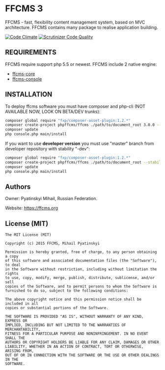 # FFCMS 3
FFCMS - fast, flexibility content management system, based on MVC architecture. FFCMS contains many package to realise application building. 

[![Code Climate](https://codeclimate.com/github/phpffcms/ffcms/badges/gpa.svg)](https://codeclimate.com/github/phpffcms/ffcms)
[![Scrutinizer Code Quality](https://scrutinizer-ci.com/g/phpffcms/ffcms/badges/quality-score.png?b=master)](https://scrutinizer-ci.com/g/phpffcms/ffcms/?branch=master)

REQUIREMENTS
------------
FFCMS require support php 5.5 or newest. FFCMS include 2 native engine:
  * [ffcms-core](https://github.com/phpffcms/ffcms-core)
  * [ffcms-console](https://github.com/phpffcms/ffcms-console)

INSTALLATION
------------
To deploy ffcms software you must have composer and php-cli (NOT AVAILABLE NOW, LOOK ON BETA/DEV trunks):
```bash
composer global require "fxp/composer-asset-plugin:1.2.*"
composer create-project phpffcms/ffcms ./path/to/document_root 3.0.0 --keep-vcs
composer update
php console.php main/install
```

If you want to use **developer version** you must use "master" branch from developer repository with stability "-dev":
```bash
composer global require "fxp/composer-asset-plugin:1.2.*"
composer create-project phpffcms/ffcms ./path/to/document_root --stability="dev" --keep-vcs
composer update
php console.php main/install
```

Authors
------------
Owner: Pyatinskyi Mihail, Russian Federation.

Website: https://ffcms.org

License (MIT)
------------
```
The MIT License (MIT)

Copyright (c) 2015 FFCMS, Mihail Pyatinskyi

Permission is hereby granted, free of charge, to any person obtaining a copy
of this software and associated documentation files (the "Software"), to deal
in the Software without restriction, including without limitation the rights
to use, copy, modify, merge, publish, distribute, sublicense, and/or sell
copies of the Software, and to permit persons to whom the Software is
furnished to do so, subject to the following conditions:

The above copyright notice and this permission notice shall be included in all
copies or substantial portions of the Software.

THE SOFTWARE IS PROVIDED "AS IS", WITHOUT WARRANTY OF ANY KIND, EXPRESS OR
IMPLIED, INCLUDING BUT NOT LIMITED TO THE WARRANTIES OF MERCHANTABILITY,
FITNESS FOR A PARTICULAR PURPOSE AND NONINFRINGEMENT. IN NO EVENT SHALL THE
AUTHORS OR COPYRIGHT HOLDERS BE LIABLE FOR ANY CLAIM, DAMAGES OR OTHER
LIABILITY, WHETHER IN AN ACTION OF CONTRACT, TORT OR OTHERWISE, ARISING FROM,
OUT OF OR IN CONNECTION WITH THE SOFTWARE OR THE USE OR OTHER DEALINGS IN THE
SOFTWARE.
```
